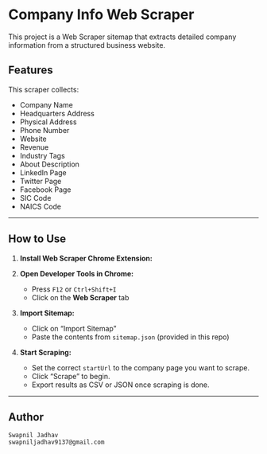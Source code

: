 #   Company Info Web Scraper 
This project is a Web Scraper sitemap that extracts detailed company information from a structured business website.

##  Features

This scraper collects:

- Company Name  
- Headquarters Address  
- Physical Address  
- Phone Number  
- Website  
- Revenue  
- Industry Tags  
- About Description  
- LinkedIn Page  
- Twitter Page  
- Facebook Page  
- SIC Code  
- NAICS Code  

---

##  How to Use

1. **Install Web Scraper Chrome Extension:**

2. **Open Developer Tools in Chrome:**
   - Press `F12` or `Ctrl+Shift+I`
   - Click on the **Web Scraper** tab

3. **Import Sitemap:**
   - Click on “Import Sitemap”
   - Paste the contents from `sitemap.json` (provided in this repo)

4. **Start Scraping:**
   - Set the correct `startUrl` to the company page you want to scrape.
   - Click “Scrape” to begin.
   - Export results as CSV or JSON once scraping is done.

---

##  Author
    Swapnil Jadhav
    swapniljadhav9137@gmail.com
